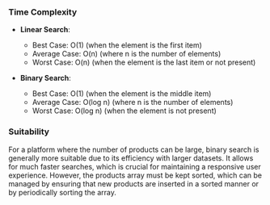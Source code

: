 ### Time Complexity

- **Linear Search**:
  - Best Case: O(1) (when the element is the first item)
  - Average Case: O(n) (where n is the number of elements)
  - Worst Case: O(n) (when the element is the last item or not present)

- **Binary Search**:
  - Best Case: O(1) (when the element is the middle item)
  - Average Case: O(log n) (where n is the number of elements)
  - Worst Case: O(log n) (when the element is not present)

### Suitability

For a platform where the number of products can be large, binary search is generally more suitable due to its efficiency with larger datasets. It allows for much faster searches, which is crucial for maintaining a responsive user experience. However, the products array must be kept sorted, which can be managed by ensuring that new products are inserted in a sorted manner or by periodically sorting the array.

